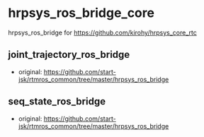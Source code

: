 # hrpsys_ros_bridge_core
hrpsys_ros_bridge for https://github.com/kirohy/hrpsys_core_rtc

## joint_trajectory_ros_bridge
- original: https://github.com/start-jsk/rtmros_common/tree/master/hrpsys_ros_bridge

## seq_state_ros_bridge
- original: https://github.com/start-jsk/rtmros_common/tree/master/hrpsys_ros_bridge

